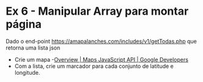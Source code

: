 # Ex 6 - Manipular Array para montar página

Dado o end-point https://amapalanches.com/includes/v1/getTodas.php que retorna uma lista json

- Crie um mapa -[Overview  | Maps JavaScript API  | Google Developers](https://developers.google.com/maps/documentation/javascript/overview#maps_map_simple-javascript)
- Com a lista, crie um marcador para cada conjunto de latitude e longitude.